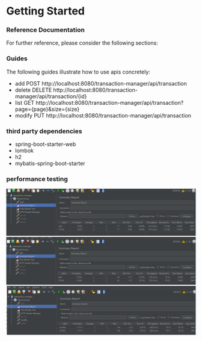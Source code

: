 # Getting Started

### Reference Documentation
For further reference, please consider the following sections:

### Guides
The following guides illustrate how to use apis concretely:

* add
  POST http://localhost:8080/transaction-manager/api/transaction
* delete
  DELETE http://localhost:8080/transaction-manager/api/transaction/{id}
* list
  GET http://localhost:8080/transaction-manager/api/transaction?page={page}&size={size}
* modify
  PUT http://localhost:8080/transaction-manager/api/transaction

### third party dependencies
* spring-boot-starter-web
* lombok
* h2
* mybatis-spring-boot-starter

### performance testing
![add api perfermance](./images/add_metric.png)
![add api perfermance](./images/get_all_metric.png)
![add api perfermance](./images/modify_metric.png)